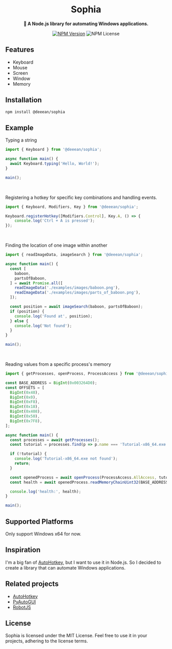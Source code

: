 <div align="center">
  <h1>Sophia</h1>
  <p>
    <strong>🤖 A Node.js library for automating Windows applications.</strong>
  </p>
  
  [![NPM Version](https://img.shields.io/npm/v/@deeean/sophia)](https://www.npmjs.com/package/@deeean/sophia)
  ![NPM License](https://img.shields.io/npm/l/@deeean/sophia)
</div>

## Features
- Keyboard
- Mouse
- Screen
- Window
- Memory

## Installation
```bash
npm install @deeean/sophia
```

## Example
Typing a string
```typescript
import { Keyboard } from '@deeean/sophia';

async function main() {
  await Keyboard.typing('Hello, World!');
}

main();
```

<br />

Registering a hotkey for specific key combinations and handling events.
```typescript
import { Keyboard, Modifiers, Key } from '@deeean/sophia';

Keyboard.registerHotkey([Modifiers.Control], Key.A, () => {
    console.log('Ctrl + A is pressed');
});
```

<br />

Finding the location of one image within another
```typescript
import { readImageData, imageSearch } from '@deeean/sophia';

async function main() {
  const [
    baboon,
    partsOfBaboon,
  ] = await Promise.all([
    readImageData('./examples/images/baboon.png'),
    readImageData('./examples/images/parts_of_baboon.png'),
  ]);

  const position = await imageSearch(baboon, partsOfBaboon);
  if (position) {
    console.log('Found at', position);
  } else {
    console.log('Not found');
  }
}

main();
```

<br />

Reading values from a specific process's memory
```typescript
import { getProcesses, openProcess, ProcessAccess } from '@deeean/sophia';

const BASE_ADDRESS = BigInt(0x003264D0);
const OFFSETS = [
  BigInt(0x48),
  BigInt(0x0),
  BigInt(0xF8),
  BigInt(0x18),
  BigInt(0x408),
  BigInt(0x50),
  BigInt(0x7F8),
];

async function main() {
  const processes = await getProcesses();
  const tutorial = processes.find(p => p.name === 'Tutorial-x86_64.exe');

  if (!tutorial) {
    console.log('Tutorial-x86_64.exe not found');
    return;
  }

  const openedProcess = await openProcess(ProcessAccess.AllAccess, tutorial.pid);
  const health = await openedProcess.readMemoryChainUint32(BASE_ADDRESS, OFFSETS);

  console.log('health:', health);
}

main();
```

## Supported Platforms
Only support Windows x64 for now.

## Inspiration
I'm a big fan of [AutoHotkey](https://www.autohotkey.com/), but I want to use it in Node.js. So I decided to create a library that can automate Windows applications.

## Related projects
- [AutoHotkey](https://github.com/AutoHotkey/AutoHotkey)
- [PyAutoGUI](https://github.com/asweigart/pyautogui)
- [RobotJS](https://github.com/octalmage/robotjs)

## License
Sophia is licensed under the MIT License. Feel free to use it in your projects, adhering to the license terms.